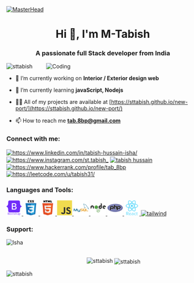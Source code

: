 [![MasterHead](https://i.redd.it/n8agw6z2smyb1.gif)](https://codegrills.in)
<h1 align="center">Hi 👋, I'm M-Tabish</h1>
<h3 align="center">A passionate full Stack developer from India</h3>
<img align="right" alt="Coding" width="400" src="https://mir-s3-cdn-cf.behance.net/project_modules/hd/3c00f6105775659.5f84899401909.gif">

<p align="left"> <img src="https://komarev.com/ghpvc/?username=sttabish&label=Profile%20views&color=0e75b6&style=flat" alt="sttabish" /> </p>

- 🔭 I’m currently working on **Interior / Exterior design web**

- 🌱 I’m currently learning **javaScript, Nodejs**

- 👨‍💻 All of my projects are available at [https://sttabish.github.io/new-port/](https://sttabish.github.io/new-port/)

- 📫 How to reach me **tab.8bp@gmail.com**

<h3 align="left">Connect with me:</h3>
<p align="left">
<a href="https://linkedin.com/in/https://www.linkedin.com/in/tabish-hussain-isha/" target="blank"><img align="center" src="https://raw.githubusercontent.com/rahuldkjain/github-profile-readme-generator/master/src/images/icons/Social/linked-in-alt.svg" alt="https://www.linkedin.com/in/tabish-hussain-isha/" height="30" width="40" /></a>
<a href="https://instagram.com/https://www.instagram.com/st.tabish_" target="blank"><img align="center" src="https://raw.githubusercontent.com/rahuldkjain/github-profile-readme-generator/master/src/images/icons/Social/instagram.svg" alt="https://www.instagram.com/st.tabish_" height="30" width="40" /></a>
<a href="https://www.youtube.com/c/tabish hussain" target="blank"><img align="center" src="https://raw.githubusercontent.com/rahuldkjain/github-profile-readme-generator/master/src/images/icons/Social/youtube.svg" alt="tabish hussain" height="30" width="40" /></a>
<a href="https://www.hackerrank.com/https://www.hackerrank.com/profile/tab_8bp" target="blank"><img align="center" src="https://raw.githubusercontent.com/rahuldkjain/github-profile-readme-generator/master/src/images/icons/Social/hackerrank.svg" alt="https://www.hackerrank.com/profile/tab_8bp" height="30" width="40" /></a>
<a href="https://www.leetcode.com/https://leetcode.com/u/tabish31/" target="blank"><img align="center" src="https://raw.githubusercontent.com/rahuldkjain/github-profile-readme-generator/master/src/images/icons/Social/leet-code.svg" alt="https://leetcode.com/u/tabish31/" height="30" width="40" /></a>
</p>

<h3 align="left">Languages and Tools:</h3>
<p align="left"> <a href="https://getbootstrap.com" target="_blank" rel="noreferrer"> <img src="https://raw.githubusercontent.com/devicons/devicon/master/icons/bootstrap/bootstrap-plain-wordmark.svg" alt="bootstrap" width="40" height="40"/> </a> <a href="https://www.w3schools.com/css/" target="_blank" rel="noreferrer"> <img src="https://raw.githubusercontent.com/devicons/devicon/master/icons/css3/css3-original-wordmark.svg" alt="css3" width="40" height="40"/> </a> <a href="https://www.w3.org/html/" target="_blank" rel="noreferrer"> <img src="https://raw.githubusercontent.com/devicons/devicon/master/icons/html5/html5-original-wordmark.svg" alt="html5" width="40" height="40"/> </a> <a href="https://developer.mozilla.org/en-US/docs/Web/JavaScript" target="_blank" rel="noreferrer"> <img src="https://raw.githubusercontent.com/devicons/devicon/master/icons/javascript/javascript-original.svg" alt="javascript" width="40" height="40"/> </a> <a href="https://www.mysql.com/" target="_blank" rel="noreferrer"> <img src="https://raw.githubusercontent.com/devicons/devicon/master/icons/mysql/mysql-original-wordmark.svg" alt="mysql" width="40" height="40"/> </a> <a href="https://nodejs.org" target="_blank" rel="noreferrer"> <img src="https://raw.githubusercontent.com/devicons/devicon/master/icons/nodejs/nodejs-original-wordmark.svg" alt="nodejs" width="40" height="40"/> </a> <a href="https://www.php.net" target="_blank" rel="noreferrer"> <img src="https://raw.githubusercontent.com/devicons/devicon/master/icons/php/php-original.svg" alt="php" width="40" height="40"/> </a> <a href="https://reactjs.org/" target="_blank" rel="noreferrer"> <img src="https://raw.githubusercontent.com/devicons/devicon/master/icons/react/react-original-wordmark.svg" alt="react" width="40" height="40"/> </a> <a href="https://tailwindcss.com/" target="_blank" rel="noreferrer"> <img src="https://www.vectorlogo.zone/logos/tailwindcss/tailwindcss-icon.svg" alt="tailwind" width="40" height="40"/> </a> </p>

<h3 align="left">Support:</h3>
<p><a href="https://ko-fi.com/Isha"> <img align="left" src="https://cdn.ko-fi.com/cdn/kofi3.png?v=3" height="50" width="210" alt="Isha" /></a></p><br><br>

<p><img align="left" src="https://github-readme-stats.vercel.app/api/top-langs?username=sttabish&show_icons=true&locale=en&layout=compact" alt="sttabish" /></p>

<p>&nbsp;<img align="center" src="https://github-readme-stats.vercel.app/api?username=sttabish&show_icons=true&locale=en" alt="sttabish" /></p>

<p><img align="center" src="https://github-readme-streak-stats.herokuapp.com/?user=sttabish&" alt="sttabish" /></p>

